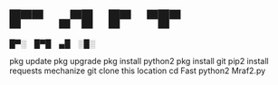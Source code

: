 # █▀▀ ▄▀█ █▀ ▀█▀
  █▀░ █▀█ ▄█ ░█░
  
  pkg update
  pkg upgrade
  pkg install python2
  pkg install git
  pip2 install requests mechanize
  git clone this location
  cd Fast
  python2 Mraf2.py
